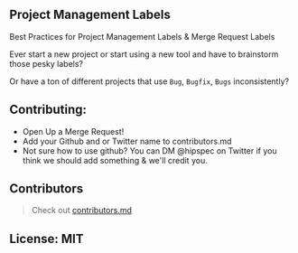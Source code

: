 ## Project Management Labels

Best Practices for Project Management Labels &amp; Merge Request Labels

Ever start a new project or start using a new tool and have to brainstorm those pesky labels?

Or have a ton of different projects that use `Bug`, `Bugfix`, `Bugs` inconsistently?

## Contributing:
- Open Up a Merge Request!
- Add your Github and or Twitter name to contributors.md
- Not sure how to use github? You can DM @hipspec on Twitter if you think we should add something & we'll credit you.



## Contributors
> Check out [contributors.md](./contributors.md)


## License: MIT
